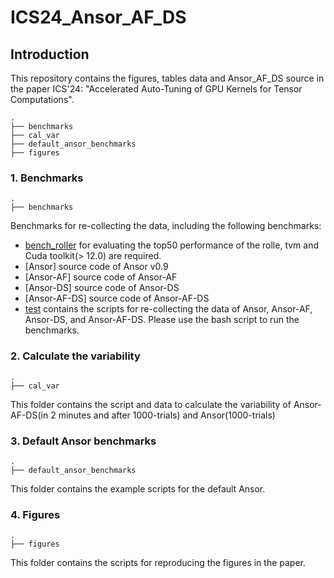 # ICS24_Ansor_AF_DS

## Introduction

This repository contains the figures, tables data and Ansor_AF_DS source in the paper ICS'24: "Accelerated Auto-Tuning of GPU Kernels for Tensor Computations".

```
.
├── benchmarks
├── cal_var
├── default_ansor_benchmarks
├── figures
```


### 1. Benchmarks
```
.
├── benchmarks
```
Benchmarks for re-collecting the data, including the following benchmarks:

- [bench_roller](benchmarks/bench_roller/README.md) for evaluating the top50 performance of the rolle, tvm and Cuda toolkit(> 12.0) are required.
- [Ansor] source code of Ansor v0.9
- [Ansor-AF] source code of Ansor-AF
- [Ansor-DS] source code of Ansor-DS
- [Ansor-AF-DS] source code of Ansor-AF-DS
- [test](benchmarks/README.md) contains the scripts for re-collecting the data of Ansor, Ansor-AF, Ansor-DS, and Ansor-AF-DS. Please use the bash script to run the benchmarks.

### 2. Calculate the variability
```
.
├── cal_var
```
This folder contains the script and data to calculate the variability of Ansor-AF-DS(in 2 minutes and after 1000-trials) and Ansor(1000-trials)


### 3. Default Ansor benchmarks
```
.
├── default_ansor_benchmarks
```
This folder contains the example scripts for the default Ansor.


### 4. Figures
```
.
├── figures
```
This folder contains the scripts for reproducing the figures in the paper.

